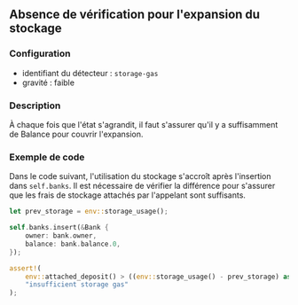 
## Absence de vérification pour l'expansion du stockage

### Configuration

* identifiant du détecteur : `storage-gas`
* gravité : faible

### Description

À chaque fois que l'état s'agrandit, il faut s'assurer qu'il y a suffisamment de Balance pour couvrir l'expansion.

### Exemple de code

Dans le code suivant, l'utilisation du stockage s'accroît après l'insertion dans `self.banks`. Il est nécessaire de vérifier la différence pour s'assurer que les frais de stockage attachés par l'appelant sont suffisants.

```rust
let prev_storage = env::storage_usage();

self.banks.insert(&Bank {
    owner: bank.owner,
    balance: bank.balance.0,
});

assert!(
    env::attached_deposit() > ((env::storage_usage() - prev_storage) as u128 * env::storage_byte_cost()),
    "insufficient storage gas"
);
```
